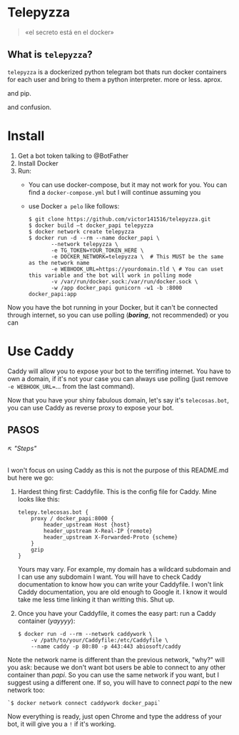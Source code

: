 # Telepyzza


> «el secreto está en el docker»


## What is `telepyzza`?

`telepyzza` is a dockerized python telegram bot thats run docker containers for each user and bring to them a python interpreter. more or less. aprox.

and pip.

and confusion.


# Install

1. Get a bot token talking to @BotFather
2. Install Docker
3. Run:
   - You can use docker-compose, but it may not work for you. You can find a `docker-compose.yml` but I will continue assuming you
   - use Docker `a pelo` like follows:

	 ```
	 $ git clone https://github.com/victor141516/telepyzza.git
	 $ docker build –t docker_papi telepyzza
	 $ docker network create telepyzza
	 $ docker run -d --rm --name docker_papi \
		    --network telepyzza \
		    -e TG_TOKEN=YOUR_TOKEN_HERE \
		    -e DOCKER_NETWORK=telepyzza \  # This MUST be the same as the network name
		    -e WEBHOOK_URL=https://yourdomain.tld \ # You can uset this variable and the bot will work in polling mode
		    -v /var/run/docker.sock:/var/run/docker.sock \
		    -w /app docker_papi gunicorn -w1 -b :8000 docker_papi:app
	 ```

Now you have the bot running in your Docker, but it can't be connected through internet, so you can use polling (_**boring**_, not recommended) or you can

# Use Caddy
Caddy will allow you to expose your bot to the terrifing internet. You have to own a domain, if it's not your case you can always use polling (just remove `-e WEBHOOK_URL=`... from the last command).

Now that you have your shiny fabulous domain, let's say it's `telecosas.bot`, you can use Caddy as reverse proxy to expose your bot.

## PASOS
###### ↖ "Steps"
I won't focus on using Caddy as this is not the purpose of this README.md but here we go:

1. Hardest thing first: Caddyfile. This is the config file for Caddy. Mine looks like this:

	```
	telepy.telecosas.bot {
		proxy / docker_papi:8000 {
		    header_upstream Host {host}
		    header_upstream X-Real-IP {remote}
		    header_upstream X-Forwarded-Proto {scheme}
		}
		gzip
	}
	```
	Yours may vary. For example, my domain has a wildcard subdomain and I can use any subdomain I want. You will have to check Caddy documentation to know how you can write your Caddyfile. I won't link Caddy documentation, you are old enough to Google it. I know it would take me less time linking it than writting this. Shut up.

2. Once you have your Caddyfile, it comes the easy part: run a Caddy container (_yayyyy_):

	```
	$ docker run -d --rm --network caddywork \
	    -v /path/to/your/Caddyfile:/etc/Caddyfile \
	    --name caddy -p 80:80 -p 443:443 abiosoft/caddy
	```

Note the network name is different than the previous network, "why?" will you ask: because we don't want bot users be able to connect to any other container than _papi_. So you can use the same network if you want, but I suggest using a different one. If so, you will have to connect _papi_ to the new network too:

	`$ docker network connect caddywork docker_papi`


Now everything is ready, just open Chrome and type the address of your bot, it will give you a `!` if it's working.
